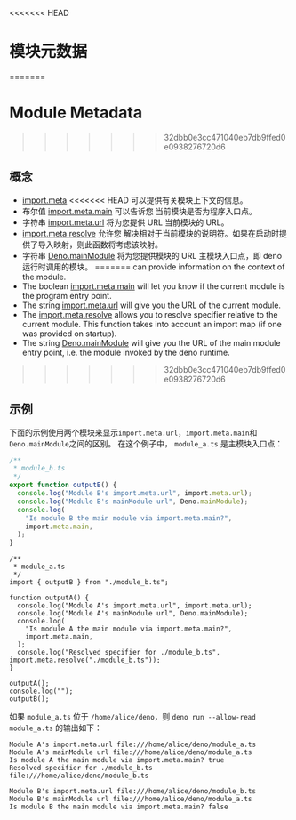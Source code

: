 <<<<<<< HEAD
# 模块元数据
=======
# Module Metadata
>>>>>>> 32dbb0e3cc471040eb7db9ffed0e0938276720d6

## 概念

- [import.meta](https://developer.mozilla.org/en-US/docs/Web/JavaScript/Reference/Statements/import.meta)
<<<<<<< HEAD
  可以提供有关模块上下文的信息。
- 布尔值 [import.meta.main](/api?s=ImportMeta#prop_main) 可以告诉您
  当前模块是否为程序入口点。
- 字符串 [import.meta.url](/api?s=ImportMeta#prop_url) 将为您提供 URL 当前模块的
  URL。
- [import.meta.resolve](/api?s=ImportMeta#prop_resolve) 允许您
  解决相对于当前模块的说明符。如果在启动时提供了导入映射，则此函数将考虑该映射。
- 字符串 [Deno.mainModule](/api?s=Deno.mainModule) 将为您提供模块的 URL
  主模块入口点，即 deno 运行时调用的模块。
=======
  can provide information on the context of the module.
- The boolean [import.meta.main](/api?s=ImportMeta#prop_main) will let you know
  if the current module is the program entry point.
- The string [import.meta.url](/api?s=ImportMeta#prop_url) will give you the URL
  of the current module.
- The [import.meta.resolve](/api?s=ImportMeta#prop_resolve) allows you to
  resolve specifier relative to the current module. This function takes into
  account an import map (if one was provided on startup).
- The string [Deno.mainModule](/api?s=Deno.mainModule) will give you the URL of
  the main module entry point, i.e. the module invoked by the deno runtime.
>>>>>>> 32dbb0e3cc471040eb7db9ffed0e0938276720d6

## 示例

下面的示例使用两个模块来显示`import.meta.url`，`import.meta.main`和`Deno.mainModule`之间的区别。
在这个例子中， `module_a.ts` 是主模块入口点：

```ts
/**
 * module_b.ts
 */
export function outputB() {
  console.log("Module B's import.meta.url", import.meta.url);
  console.log("Module B's mainModule url", Deno.mainModule);
  console.log(
    "Is module B the main module via import.meta.main?",
    import.meta.main,
  );
}
```

```ts, ignore
/**
 * module_a.ts
 */
import { outputB } from "./module_b.ts";

function outputA() {
  console.log("Module A's import.meta.url", import.meta.url);
  console.log("Module A's mainModule url", Deno.mainModule);
  console.log(
    "Is module A the main module via import.meta.main?",
    import.meta.main,
  );
  console.log("Resolved specifier for ./module_b.ts", import.meta.resolve("./module_b.ts"));
}

outputA();
console.log("");
outputB();
```

如果 `module_a.ts` 位于 `/home/alice/deno`，则
`deno run --allow-read module_a.ts` 的输出如下：

```
Module A's import.meta.url file:///home/alice/deno/module_a.ts
Module A's mainModule url file:///home/alice/deno/module_a.ts
Is module A the main module via import.meta.main? true
Resolved specifier for ./module_b.ts file:///home/alice/deno/module_b.ts

Module B's import.meta.url file:///home/alice/deno/module_b.ts
Module B's mainModule url file:///home/alice/deno/module_a.ts
Is module B the main module via import.meta.main? false
```
